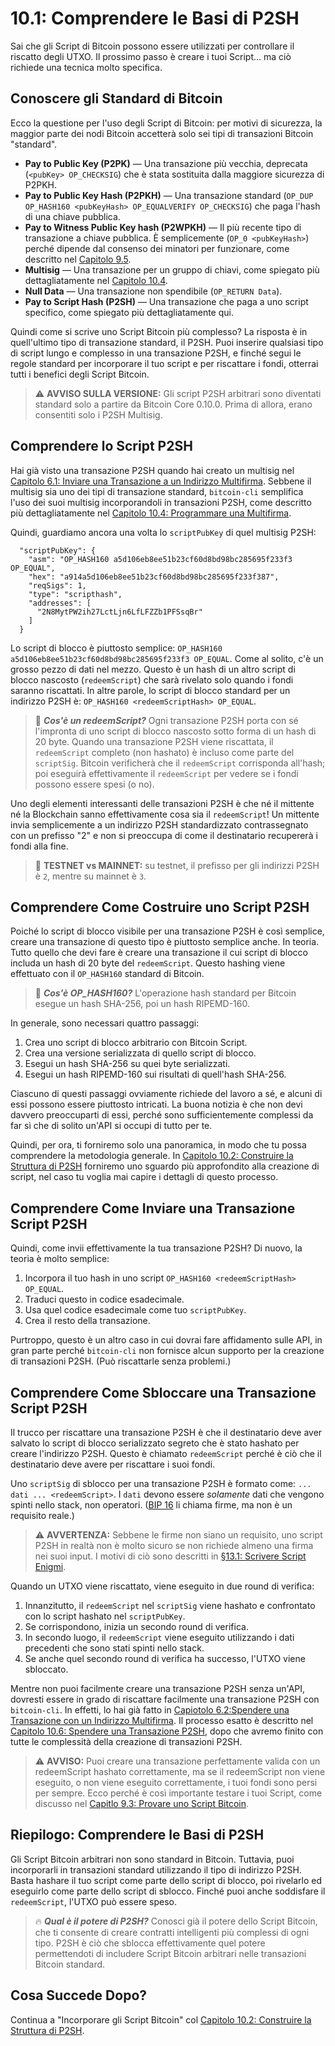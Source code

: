 # 10.1: Comprendere le Basi di P2SH

Sai che gli Script di Bitcoin possono essere utilizzati per controllare il riscatto degli UTXO. Il prossimo passo è creare i tuoi Script... ma ciò richiede una tecnica molto specifica.

## Conoscere gli Standard di Bitcoin

Ecco la questione per l'uso degli Script di Bitcoin: per motivi di sicurezza, la maggior parte dei nodi Bitcoin accetterà solo sei tipi di transazioni Bitcoin "standard".

* __Pay to Public Key (P2PK)__ — Una transazione più vecchia, deprecata (`<pubKey> OP_CHECKSIG`) che è stata sostituita dalla maggiore sicurezza di P2PKH.
* __Pay to Public Key Hash (P2PKH)__ — Una transazione standard (`OP_DUP OP_HASH160 <pubKeyHash> OP_EQUALVERIFY OP_CHECKSIG`) che paga l'hash di una chiave pubblica.
* __Pay to Witness Public Key hash (P2WPKH)__ — Il più recente tipo di transazione a chiave pubblica. È semplicemente (`OP_0 <pubKeyHash>`) perché dipende dal consenso dei minatori per funzionare, come descritto nel [Capitolo 9.5](09_5_Programmare_una_P2WPKH.md).
* __Multisig__ — Una transazione per un gruppo di chiavi, come spiegato più dettagliatamente nel [Capitolo 10.4](10_4_Programmare_una_Multifirma.md).
* __Null Data__ — Una transazione non spendibile (`OP_RETURN Data`).
* __Pay to Script Hash (P2SH)__ — Una transazione che paga a uno script specifico, come spiegato più dettagliatamente qui.

Quindi come si scrive uno Script Bitcoin più complesso? La risposta è in quell'ultimo tipo di transazione standard, il P2SH. Puoi inserire qualsiasi tipo di script lungo e complesso in una transazione P2SH, e finché segui le regole standard per incorporare il tuo script e per riscattare i fondi, otterrai tutti i benefici degli Script Bitcoin.

> :warning: **AVVISO SULLA VERSIONE:** Gli script P2SH arbitrari sono diventati standard solo a partire da Bitcoin Core 0.10.0. Prima di allora, erano consentiti solo i P2SH Multisig.

## Comprendere lo Script P2SH

Hai già visto una transazione P2SH quando hai creato un multisig nel [Capitolo 6.1: Inviare una Transazione a un Indirizzo Multifirma](06_1_Inviare_una_Transazione_a_un_Indirizzo_Multifirma.md). Sebbene il multisig sia uno dei tipi di transazione standard, `bitcoin-cli` semplifica l'uso dei suoi multisig incorporandoli in transazioni P2SH, come descritto più dettagliatamente nel [Capitolo 10.4: Programmare una Multifirma](10_4_Programmare_una_Multifirma.md).

Quindi, guardiamo ancora una volta lo `scriptPubKey` di quel multisig P2SH:
```
  "scriptPubKey": {
    "asm": "OP_HASH160 a5d106eb8ee51b23cf60d8bd98bc285695f233f3 OP_EQUAL",
    "hex": "a914a5d106eb8ee51b23cf60d8bd98bc285695f233f387",
    "reqSigs": 1,
    "type": "scripthash",
    "addresses": [
      "2N8MytPW2ih27LctLjn6LfLFZZb1PFSsqBr"
    ]
  }
```
  Lo script di blocco è piuttosto semplice: `OP_HASH160 a5d106eb8ee51b23cf60d8bd98bc285695f233f3 OP_EQUAL`. Come al solito, c'è un grosso pezzo di dati nel mezzo. Questo è un hash di un altro script di blocco nascosto (`redeemScript`) che sarà rivelato solo quando i fondi saranno riscattati. In altre parole, lo script di blocco standard per un indirizzo P2SH è: `OP_HASH160 <redeemScriptHash> OP_EQUAL`.

> :book: ***Cos'è un redeemScript?*** Ogni transazione P2SH porta con sé l'impronta di uno script di blocco nascosto sotto forma di un hash di 20 byte. Quando una transazione P2SH viene riscattata, il `redeemScript` completo (non hashato) è incluso come parte del `scriptSig`. Bitcoin verificherà che il `redeemScript` corrisponda all'hash; poi eseguirà effettivamente il `redeemScript` per vedere se i fondi possono essere spesi (o no).

Uno degli elementi interessanti delle transazioni P2SH è che né il mittente né la Blockchain sanno effettivamente cosa sia il `redeemScript`! Un mittente invia semplicemente a un indirizzo P2SH standardizzato contrassegnato con un prefisso "2" e non si preoccupa di come il destinatario recupererà i fondi alla fine.

> :link: **TESTNET vs MAINNET:** su testnet, il prefisso per gli indirizzi P2SH è `2`, mentre su mainnet è `3`.

## Comprendere Come Costruire uno Script P2SH

Poiché lo script di blocco visibile per una transazione P2SH è così semplice, creare una transazione di questo tipo è piuttosto semplice anche. In teoria. Tutto quello che devi fare è creare una transazione il cui script di blocco includa un hash di 20 byte del `redeemScript`. Questo hashing viene effettuato con il `OP_HASH160` standard di Bitcoin.

> :book: ***Cos'è OP_HASH160?*** L'operazione hash standard per Bitcoin esegue un hash SHA-256, poi un hash RIPEMD-160.

In generale, sono necessari quattro passaggi:

1. Crea uno script di blocco arbitrario con Bitcoin Script.
2. Crea una versione serializzata di quello script di blocco.
3. Esegui un hash SHA-256 su quei byte serializzati.
4. Esegui un hash RIPEMD-160 sui risultati di quell'hash SHA-256.

Ciascuno di questi passaggi ovviamente richiede del lavoro a sé, e alcuni di essi possono essere piuttosto intricati. La buona notizia è che non devi davvero preoccuparti di essi, perché sono sufficientemente complessi da far sì che di solito un'API si occupi di tutto per te.

Quindi, per ora, ti forniremo solo una panoramica, in modo che tu possa comprendere la metodologia generale. In [Capitolo 10.2: Construire la Struttura di P2SH](10_2_Construire_la_Struttura_di_P2SH.md) forniremo uno sguardo più approfondito alla creazione di script, nel caso tu voglia mai capire i dettagli di questo processo.

## Comprendere Come Inviare una Transazione Script P2SH

Quindi, come invii effettivamente la tua transazione P2SH? Di nuovo, la teoria è molto semplice:

1. Incorpora il tuo hash in uno script `OP_HASH160 <redeemScriptHash> OP_EQUAL`.
2. Traduci questo in codice esadecimale.
3. Usa quel codice esadecimale come tuo `scriptPubKey`. 
4. Crea il resto della transazione.

Purtroppo, questo è un altro caso in cui dovrai fare affidamento sulle API, in gran parte perché `bitcoin-cli` non fornisce alcun supporto per la creazione di transazioni P2SH. (Può riscattarle senza problemi.)

## Comprendere Come Sbloccare una Transazione Script P2SH

Il trucco per riscattare una transazione P2SH è che il destinatario deve aver salvato lo script di blocco serializzato segreto che è stato hashato per creare l'indirizzo P2SH. Questo è chiamato `redeemScript` perché è ciò che il destinatario deve avere per riscattare i suoi fondi.

Uno `scriptSig` di sblocco per una transazione P2SH è formato come: `... dati ... <redeemScript>`. I `dati` devono essere _solamente_ dati che vengono spinti nello stack, non operatori. ([BIP 16](https://github.com/bitcoin/bips/blob/master/bip-0016.mediawiki) li chiama firme, ma non è un requisito reale.)

> :warning: **AVVERTENZA:** Sebbene le firme non siano un requisito, uno script P2SH in realtà non è molto sicuro se non richiede almeno una firma nei suoi input. I motivi di ciò sono descritti in [§13.1: Scrivere Script Enigmi](13_1_Writing_Puzzle_Scripts.md).

Quando un UTXO viene riscattato, viene eseguito in due round di verifica:

1. Innanzitutto, il `redeemScript` nel `scriptSig` viene hashato e confrontato con lo script hashato nel `scriptPubKey`. 
2. Se corrispondono, inizia un secondo round di verifica.
3. In secondo luogo, il `redeemScript` viene eseguito utilizzando i dati precedenti che sono stati spinti nello stack. 
4. Se anche quel secondo round di verifica ha successo, l'UTXO viene sbloccato.

Mentre non puoi facilmente creare una transazione P2SH senza un'API, dovresti essere in grado di riscattare facilmente una transazione P2SH con `bitcoin-cli`. In effetti, lo hai già fatto in [Capiotolo 6.2:Spendere una Transazione con un Indirizzo Multifirma](06_2_Spendere_una_Transazione_con_un_Indirizzo_Multifirma.md). Il processo esatto è descritto nel [Capitolo 10.6: Spendere una Transazione P2SH](10_6_Spendere_una_Transazione_P2SH.md), dopo che avremo finito con tutte le complessità della creazione di transazioni P2SH.

> :warning: **AVVISO:** Puoi creare una transazione perfettamente valida con un redeemScript hashato correttamente, ma se il redeemScript non viene eseguito, o non viene eseguito correttamente, i tuoi fondi sono persi per sempre. Ecco perché è così importante testare i tuoi Script, come discusso nel [Capitlo 9.3: Provare uno Script Bitcoin](09_3_Provare_uno_Script_Bitcoin.md).

## Riepilogo: Comprendere le Basi di P2SH

Gli Script Bitcoin arbitrari non sono standard in Bitcoin. Tuttavia, puoi incorporarli in transazioni standard utilizzando il tipo di indirizzo P2SH. Basta hashare il tuo script come parte dello script di blocco, poi rivelarlo ed eseguirlo come parte dello script di sblocco. Finché puoi anche soddisfare il `redeemScript`, l'UTXO può essere speso.

> :fire: ***Qual è il potere di P2SH?*** Conosci già il potere dello Script Bitcoin, che ti consente di creare contratti intelligenti più complessi di ogni tipo. P2SH è ciò che sblocca effettivamente quel potere permettendoti di includere Script Bitcoin arbitrari nelle transazioni Bitcoin standard.

## Cosa Succede Dopo?

Continua a "Incorporare gli Script Bitcoin" col [Capitolo 10.2: Construire la Struttura di P2SH](10_2_Construire_la_Struttura_di_P2SH.md).
